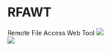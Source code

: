 # RFAWT
Remote File Access Web Tool
![](https://i.imgur.com/s0ayhd4.png)
<br/>
![](https://i.imgur.com/11Fybxd.png)
